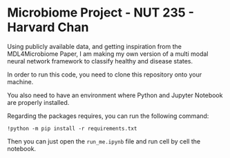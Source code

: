 # Microbiome Project - NUT 235 - Harvard Chan

Using publicly available data, and getting inspiration from the MDL4Microbiome Paper, I am making my own version of a multi modal neural network framework to classify healthy and disease states.

In order to run this code, you need to clone this repository onto your machine.

You also need to have an environment where Python and Jupyter Notebook are properly installed. 

Regarding the packages requires, you can run the following command:

```
!python -m pip install -r requirements.txt
```

Then you can just open the ```run_me.ipynb``` file and run cell by cell the notebook.
